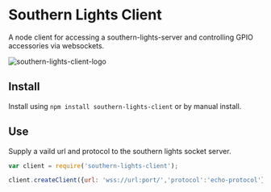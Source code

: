 # Southern Lights Client
A node client for accessing a southern-lights-server and controlling GPIO accessories via websockets.

![southern-lights-client-logo](https://fooseindustries.com/hosted/southern-lights.jpg)

## Install

Install using ```npm install southern-lights-client``` or by manual install.

## Use

Supply a vaild url and protocol to the southern lights socket server.

```js
var client = require('southern-lights-client');

client.createClient({url: 'wss://url:port/','protocol':'echo-protocol'});
```
